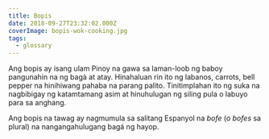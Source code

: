 ```yaml
---
title: Bopis
date: 2018-09-27T23:32:02.000Z
coverImage: bopis-wok-cooking.jpg
tags:
  - glossary
---
```


Ang bopis ay isang ulam Pinoy na gawa sa laman-loob ng baboy pangunahin na ng bagà at atay. Hinahaluan rin ito ng labanos, carrots, bell pepper na hinihiwang pahaba na parang palito. Tinitimplahan ito ng suka na nagbibigay ng katamtamang asim at hinuhulugan ng siling pula o labuyo para sa anghang.

Ang bopis na tawag ay nagmumula sa salitang Espanyol na _bofe_ (o _bofes_ sa plural) na nangangahulugang bagá ng hayop.
